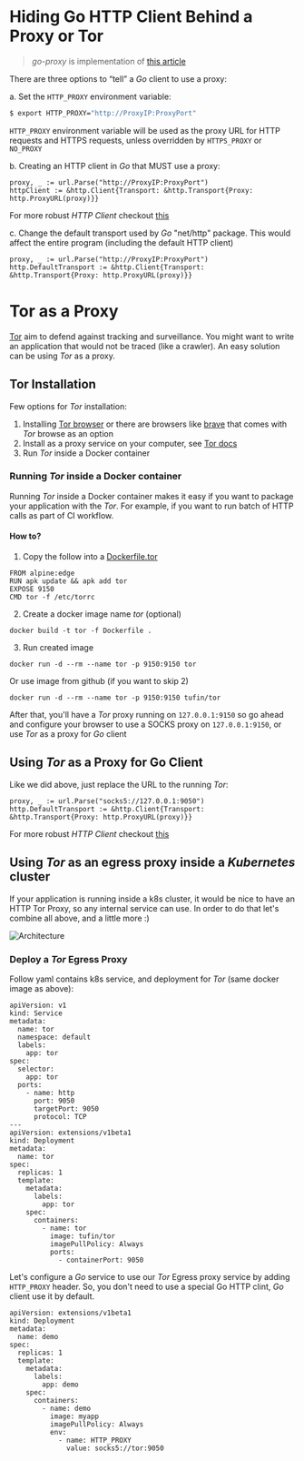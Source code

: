 # Hiding Go HTTP Client Behind a Proxy or Tor

> _go-proxy_ is implementation of [this article](https://medium.com/@tufin/how-to-use-a-proxy-with-go-http-client-cfc485e9f342)

There are three options to “tell” a _Go_ client to use a proxy:

a. Set the `HTTP_PROXY` environment variable:
```bash
$ export HTTP_PROXY="http://ProxyIP:ProxyPort"
```
`HTTP_PROXY` environment variable will be used as the proxy URL for HTTP requests and HTTPS requests,
unless overridden by `HTTPS_PROXY` or `NO_PROXY`
    
b. Creating an HTTP client in _Go_ that MUST use a proxy:
```
proxy, _ := url.Parse("http://ProxyIP:ProxyPort")
httpClient := &http.Client{Transport: &http.Transport{Proxy: http.ProxyURL(proxy)}}
```
For more robust _HTTP Client_ checkout [this](https://github.com/tufin/blog/go-proxy/common/http.go)

c. Change the default transport used by _Go_ "net/http" package. 
This would affect the entire program (including the default HTTP client)
```
proxy, _ := url.Parse("http://ProxyIP:ProxyPort")
http.DefaultTransport := &http.Client{Transport: &http.Transport{Proxy: http.ProxyURL(proxy)}}
```
# Tor as a Proxy
[Tor](https://www.torproject.org/) aim to defend against tracking and surveillance.
You might want to write an application that would not be traced (like a crawler). 
An easy solution can be using _Tor_ as a proxy.

## Tor Installation
Few options for _Tor_ installation:
1. Installing [Tor browser](https://tb-manual.torproject.org/installation/)
or there are browsers like [brave](https://brave.com/) that comes with _Tor_ browse as an option
2. Install as a proxy service on your computer, see [Tor docs](https://2019.www.torproject.org/docs/tor-doc-osx.html.en)
3. Run _Tor_ inside a Docker container

### Running _Tor_ inside a Docker container
Running _Tor_ inside a Docker container makes it easy if you want to package your application with the _Tor_.
For example, if you want to run batch of HTTP calls as part of CI workflow.

#### How to?
1. Copy the follow into a [Dockerfile.tor](https://github.com/tufin/blog/go-proxy/Dockerfile.tor)
```
FROM alpine:edge
RUN apk update && apk add tor
EXPOSE 9150
CMD tor -f /etc/torrc
```
2. Create a docker image name _tor_ (optional)
```
docker build -t tor -f Dockerfile .
```
3. Run created image
```
docker run -d --rm --name tor -p 9150:9150 tor
```
Or use image from github (if you want to skip 2)
```
docker run -d --rm --name tor -p 9150:9150 tufin/tor
```
After that, you'll have a _Tor_ proxy running on `127.0.0.1:9150`
so go ahead and configure your browser to use a SOCKS proxy on `127.0.0.1:9150`,
or use _Tor_ as a proxy for _Go_ client

## Using _Tor_ as a Proxy for Go Client
Like we did above, just replace the URL to the running _Tor_:
```
proxy, _ := url.Parse("socks5://127.0.0.1:9050")
http.DefaultTransport := &http.Client{Transport: &http.Transport{Proxy: http.ProxyURL(proxy)}}
```
For more robust _HTTP Client_ checkout [this](https://github.com/tufin/blog/go-proxy/common/http.go)

## Using _Tor_ as an egress proxy inside a _Kubernetes_ cluster
If your application is running inside a k8s cluster, 
it would be nice to have an HTTP Tor Proxy, so any internal service can use.
In order to do that let's combine all above, and a little more :)

![Architecture](https://github.com/Tufin/blog/tree/master/go-proxy/architecture.jpg)

### Deploy a _Tor_ Egress Proxy
Follow yaml contains k8s service, and deployment for _Tor_ (same docker image as above):
```
apiVersion: v1
kind: Service
metadata:
  name: tor
  namespace: default
  labels:
    app: tor
spec:
  selector:
    app: tor
  ports:
    - name: http
      port: 9050
      targetPort: 9050
      protocol: TCP
---
apiVersion: extensions/v1beta1
kind: Deployment
metadata:
  name: tor
spec:
  replicas: 1
  template:
    metadata:
      labels:
        app: tor
    spec:
      containers:
        - name: tor
          image: tufin/tor
          imagePullPolicy: Always
          ports:
            - containerPort: 9050
```
Let's configure a _Go_ service to use our _Tor_ Egress proxy service by adding `HTTP_PROXY` header.
So, you don't need to use a special Go HTTP clint, _Go_ client use it by default.
```
apiVersion: extensions/v1beta1
kind: Deployment
metadata:
  name: demo
spec:
  replicas: 1
  template:
    metadata:
      labels:
        app: demo
    spec:
      containers:
        - name: demo
          image: myapp
          imagePullPolicy: Always
          env:
            - name: HTTP_PROXY
              value: socks5://tor:9050
```
